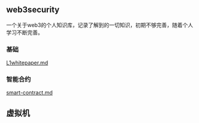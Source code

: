 ## web3security

一个关于web3的个人知识库，记录了解到的一切知识，初期不够完善，随着个人学习不断完善。

### 基础

 [L1whitepaper.md](L1whitepaper.md) 

### 智能合约

 [smart-contract.md](smart-contract.md) 

## 虚拟机


